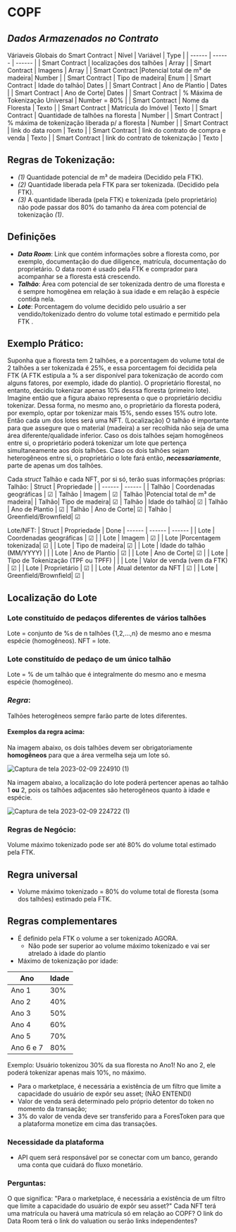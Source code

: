 # COPF
## _Dados Armazenados no Contrato_
Váriaveis Globais do Smart Contract 
| Nível | Variável | Type |
| ------ | ------ | ------ | 
| Smart Contract | localizações dos talhões | Array |
| Smart Contract | Imagens | Array |
| Smart Contract |Potencial total de m³ de madeira| Number |
| Smart Contract | Tipo de madeira| Enum |
| Smart Contract | Idade do talhão| Dates |
| Smart Contract | Ano de Plantio | Dates |
| Smart Contract | Ano de Corte| Dates |
| Smart Contract | % Máxima de Tokenização Universal | Number = 80% |
| Smart Contract | Nome da Floresta | Texto |
| Smart Contract | Matrícula do Imóvel | Texto |
| Smart Contract | Quantidade de talhões na floresta | Number |
| Smart Contract | % máxima de tokenização liberada p/ a floresta | Number |
| Smart Contract | link do data room | Texto |
| Smart Contract | link do contrato de compra e venda | Texto |
| Smart Contract | link do contrato de tokenização | Texto |

## Regras de Tokenização:
* _(1)_ Quantidade potencial de m³ de madeira (Decidido pela FTK). 
* _(2)_ Quantidade liberada pela FTK para ser tokenizada. (Decidido pela FTK).
* _(3)_ A quantidade liberada (pela FTK) e tokenizada (pelo proprietário) não pode passar dos 80% do tamanho da área com potencial de tokenização _(1)_.

## Definições
* **_Data Room_**: Link que contém informações sobre a floresta como, por exemplo, documentação do due diligence, matrícula, documentação do proprietário. O data room é usado pela FTK e comprador para acompanhar se a floresta está crescendo.
* **_Talhão_**: Área com potencial de ser tokenizada dentro de uma floresta e é sempre homogênea em relação à sua idade e em relação à espécie contida nela.
* **_Lote_**: Porcentagem do volume decidido pelo usuário a ser vendido/tokenizado dentro do volume total estimado e permitido pela FTK . 

## Exemplo Prático:
Suponha que a floresta tem 2 talhões, e a porcentagem do volume total de 2 talhões a ser tokenizada é 25%, e essa porcentagem foi decidida pela FTK (A FTK estipula a % a ser disponível para tokenização de acordo com alguns fatores, por exemplo, idade do plantio). O proprietário florestal, no entanto, decidiu tokenizar apenas 10% desssa floresta (primeiro lote). Imagine então que a figura abaixo representa o que o proprietário decidiu tokenizar. Dessa forma, no mesmo ano, o proprietário da floresta poderá, por exemplo, optar por tokenizar mais 15%, sendo esses 15% outro lote. Então cada um dos lotes será uma NFT. (Localização) O talhão é importante para que assegure que o material (madeira) a ser recolhida não seja de uma área diferente/qualidade inferior. Caso os dois talhões sejam homogêneos entre si, o proprietário poderá tokenizar um lote que pertença simultaneamente aos dois talhões. Caso os dois talhões sejam heterogêneos entre si,  o proprietário o lote fará então, **_necessariamente_**, parte de apenas um dos talhões.

Cada _struct_ Talhão e cada NFT, por si só, terão suas informações próprias: 
Talhão:
| Struct | Propriedade |
| ------ | ------ |
|  Talhão | Coordenadas geográficas | ☑
| Talhão | Imagem | ☑
| Talhão |Potencial total de m³ de madeira|
|  Talhão| Tipo de madeira| ☑
| Talhão | Idade do talhão| ☑
| Talhão | Ano de Plantio | ☑
| Talhão | Ano de Corte| ☑
| Talhão | Greenfield/Brownfield| ☑

Lote/NFT:
| Struct | Propriedade | Done
| ------ | ------ | ------ |
|  Lote | Coordenadas geográficas | ☑ |
| Lote | Imagem | ☑ |
| Lote |Porcentagem tokenizada| ☑ |
|  Lote | Tipo de madeira| ☑ |
| Lote | Idade do talhão (MM/YYYY) | |
| Lote | Ano de Plantio | ☑ |
| Lote | Ano de Corte| ☑ |
| Lote | Tipo de Tokenização (TPF ou TPFF) | |
| Lote | Valor de venda (vem da FTK) | ☑ |
| Lote | Proprietário | ☑ |
| Lote | Atual detentor da NFT | ☑ |
| Lote | Greenfield/Brownfield| ☑ |

## Localização do Lote
### Lote constituído de pedaços diferentes de vários talhões 
Lote = conjunto de %s de n talhões {1,2,...,n} de mesmo ano e mesma espécie (homogêneos).
NFT = lote. 

### Lote constituído de pedaço de um único talhão
Lote = % de um talhão que é integralmente do mesmo ano e mesma espécie (homogêneo).

### _Regra_: 
Talhões heterogêneos sempre farão parte de lotes diferentes.
#### Exemplos da regra acima:
Na imagem abaixo, os dois talhões devem ser obrigatoriamente **homogêneos** para que a área vermelha seja um lote só.

![Captura de tela 2023-02-09 224910 (1)](https://user-images.githubusercontent.com/79999985/218179809-0e674780-8ded-4a33-ae34-80c641b300d2.png)


Na imagem abaixo, a localização do lote poderá pertencer apenas ao talhão 1 **ou** 2, pois os talhões adjacentes são heterogêneos quanto à idade e espécie.

![Captura de tela 2023-02-09 224722 (1)](https://user-images.githubusercontent.com/79999985/218180013-1a6ee098-97f1-4d8e-a8da-60bdbc954633.png)

### Regras de Negócio:
Volume máximo tokenizado pode ser até 80% do volume total estimado pela FTK.

## Regra universal

- Volume máximo tokenizado = 80% do volume total de floresta (soma dos talhões) estimado pela FTK.

## Regras complementares

- É definido pela FTK o volume a ser tokenizado AGORA.
    - Não pode ser superior ao volume máximo tokenizado e vai ser atrelado à idade do plantio
- Máximo de tokenização por idade:

| Ano | Idade |
| ------ | ------ |
| Ano 1  | 30% |
| Ano 2 | 40% |
| Ano 3 | 50% |
| Ano 4 | 60% |
| Ano 5 | 70% |
| Ano 6 e 7 | 80% |

 Exemplo:
 Usuário tokenizou 30% da sua floresta no Ano1! No ano 2, ele poderá tokenizar apenas mais 10%, no máximo.
        
- Para o marketplace, é necessária a existência de um filtro que limite a capacidade do usuário de expôr seu asset; (NÃO ENTENDI)
- Valor de venda será determinado pelo próprio detentor do token no momento da transação;
- 3% do valor de venda deve ser transferido para a ForesToken para que a plataforma monetize em cima das transações.

### Necessidade da plataforma

- API quem será responsável por se conectar com um banco, gerando uma conta que cuidará do fluxo monetário.

### Perguntas:

O que significa: "Para o marketplace, é necessária a existência de um filtro que limite a capacidade do usuário de expôr seu asset?"
Cada NFT terá uma matrícula ou haverá uma matrícula só em relação ao COPF?
O link do Data Room terá o link do valuation ou serão links independentes?



